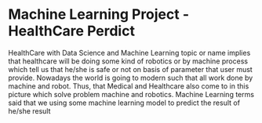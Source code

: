 # Machine Learning Project - HealthCare Perdict
HealthCare with Data Science and Machine Learning topic or name implies that healthcare will be doing some kind of robotics or by machine process which tell us that he/she is safe or not on basis of parameter that user must provide. Nowadays the world is going to modern such that all work done by machine and robot. Thus, that Medical and Healthcare also come to in this picture which solve problem machine and robotics. Machine Learning terms said that we using some machine learning model to predict the result of he/she result
